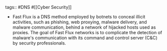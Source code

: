 tags:: #DNS #[[Cyber Security]]

- Fast Flux is a DNS method employed by botnets to conceal illicit activities, such as phishing, web proxying, malware delivery, and malware communication, behind a network of hijacked hosts used as proxies. The goal of Fast Flux networks is to complicate the detection of malware's communication with its command and control server (C&C) by security professionals.